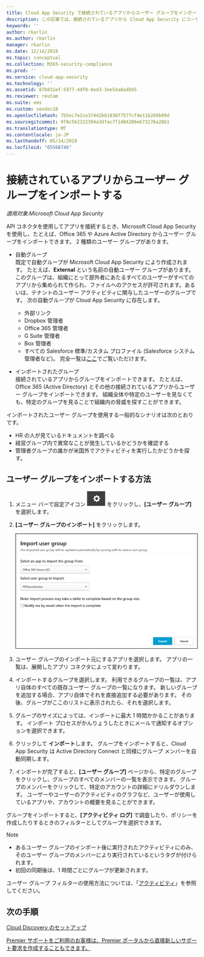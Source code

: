 ```yaml
---
title: Cloud App Security で接続されているアプリからユーザー グループをインポートする
description: この記事では、接続されているアプリから Cloud App Security にユーザー グループをインポートする方法について説明します。
keywords: ''
author: rkarlin
ms.author: rkarlin
manager: rkarlin
ms.date: 12/14/2018
ms.topic: conceptual
ms.collection: M365-security-compliance
ms.prod: ''
ms.service: cloud-app-security
ms.technology: ''
ms.assetid: 87b831ef-5977-4df8-bed3-3ee54a8adbb5
ms.reviewer: reutam
ms.suite: ems
ms.custom: seodec18
ms.openlocfilehash: 7b5ec7e2ce37442b81838f7577cf4e11b260b09d
ms.sourcegitcommit: 9f0c562322394a3dfac7f1d84286e673276a28b1
ms.translationtype: MT
ms.contentlocale: ja-JP
ms.lasthandoff: 05/14/2019
ms.locfileid: "65568746"
---
```

# <a name="importing-user-groups-from-connected-apps"></a>接続されているアプリからユーザー グループをインポートする

*適用対象:Microsoft Cloud App Security*

API コネクタを使用してアプリを接続するとき、Microsoft Cloud App Security を使用し、たとえば、Office 365 や Azure Active Directory からユーザー グループをインポートできます。
2 種類のユーザー グループがあります。 
- 自動グループ </br>既定で自動グループが Microsoft Cloud App Security により作成されます。 たとえば、**External** という名前の自動ユーザー グループがあります。このグループは、組織にとって部外者にあたるすべてのユーザーがすべてのアプリから集められて作られ、ファイルへのアクセスが許可されます。あるいは、テナントのユーザー アクティビティに関与したユーザーのグループです。
 次の自動グループが Cloud App Security に存在します。
  - 外部リンク
  - Dropbox 管理者
  - Office 365 管理者
  - G Suite 管理者
  - Box 管理者
  - すべての Salesforce 標準/カスタム プロファイル (Salesforce システム管理者など)。 完全一覧は[ここ](https://help.salesforce.com/articleView?id=standard_profiles.htm&language=en&type=0)でご覧いただけます。

- インポートされたグループ</br>接続されているアプリからグループをインポートできます。 たとえば、Office 365 (Active Directory) とその他の接続されているアプリからユーザー グループをインポートできます。 組織全体や特定のユーザーを見なくても、特定のグループを見ることで組織内の脅威を探すことができます。 

インポートされたユーザー グループを使用する一般的なシナリオは次のとおりです。
   - HR の人が見ているドキュメントを調べる
   - 経営グループ内で異常なことが発生しているかどうかを確認する
   - 管理者グループの誰かが米国外でアクティビティを実行したかどうかを探す。 

## <a name="how-to-import-user-groups"></a>ユーザー グループをインポートする方法

1. メニュー バーで設定アイコン ![設定アイコン](./media/settings-icon.png "設定アイコン") をクリックし、**[ユーザー グループ]** を選択します。
2. **[ユーザー グループのインポート]** をクリックします。

   ![ユーザー グループのインポート](./media/user-groups-add.png)

3. ユーザー グループのインポート元にするアプリを選択します。 アプリの一覧は、展開したアプリ コネクタによって変わります。
4. インポートするグループを選択します。 利用できるグループの一覧は、アプリ自体のすべての既存ユーザー グループの一覧になります。 新しいグループを追加する場合、アプリ自体でそれを直接追加する必要があります。 その後、グループがここのリストに表示されたら、それを選択します。
5. グループのサイズによっては、インポートに最大 1 時間かかることがあります。 インポート プロセスがかんりょうしたときにメールで通知するオプションを選択できます。
6. クリックして **インポート**します。 グループをインポートすると、Cloud App Security は Active Directory Connect と同様にグループ メンバーを自動同期します。
7. インポートが完了すると、**[ユーザー グループ]** ページから、特定のグループをクリックし、グループのすべてのメンバーの一覧を表示できます。 グループのメンバーをクリックして、特定のアカウントの詳細にドリルダウンします。 ユーザーやユーザーのアクティビティのグラフなど、ユーザーが使用しているアプリや、アカウントの概要を見ることができます。

グループをインポートすると、**[アクティビティ ログ]** で調査したり、ポリシーを作成したりするときのフィルターとしてグループを選択できます。 

> [!NOTE]
> - あるユーザー グループのインポート後に実行されたアクティビティにのみ、そのユーザー グループのメンバーにより実行されているというタグが付けられます。
> - 初回の同期後は、1 時間ごとにグループが更新されます。

ユーザー グループ フィルターの使用方法については、「[アクティビティ](activity-filters.md)」を参照してください。


## <a name="next-steps"></a>次の手順
 
[Cloud Discovery のセットアップ](set-up-cloud-discovery.md)   

[Premier サポートをご利用のお客様は、Premier ポータルから直接新しいサポート要求を作成することもできます。](https://premier.microsoft.com/)  
  
  
